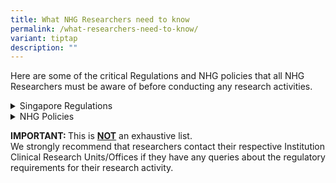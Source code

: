 ```yaml
---
title: What NHG Researchers need to know
permalink: /what-researchers-need-to-know/
variant: tiptap
description: ""
---
```

<p>Here are some of the critical Regulations and NHG policies that all NHG
Researchers must be aware of before conducting any research activities.</p>
<p></p>
<div data-type="detailGroup" class="isomer-accordion isomer-accordion-white">
<details class="isomer-details">
<summary>Singapore Regulations</summary>
<div data-type="detailsContent" class="isomer-details-content">
<p><a href="/human-biomedical-research-act-hbra/" rel="noopener noreferrer nofollow" target="_blank">Human Biomedical Research Act (HBRA)</a>
</p>
<p><a href="/personal-data-protection-act-pdpa/" rel="noopener noreferrer nofollow" target="_blank">Personal Data Protection Act (PDPA)</a>
</p>
</div>
</details>
<details class="isomer-details">
<summary>NHG Policies</summary>
<div data-type="detailsContent" class="isomer-details-content">
<p><a href="/nhg-research-data-policy/" rel="noopener noreferrer nofollow" target="_blank">NHG Research Data Policy</a>
</p>
<p><a href="/pcr-sops/" rel="noopener noreferrer nofollow" target="_blank">NHG Proper Conduct of Reseach SOPs</a>
</p>
<p><a href="/nhg-redcap-system-usage-agreement/" rel="noopener noreferrer nofollow" target="_blank">NHG REDCap System Usage Agreement</a>
</p>
</div>
</details>
</div>
<p></p>
<p><strong>IMPORTANT: </strong>This is <strong><u>NOT</u></strong> an exhaustive
list.
<br>We strongly recommend that researchers contact their respective Institution
Clinical Research Units/Offices if they have any queries about the regulatory
requirements for their research activity.</p>
<p></p>